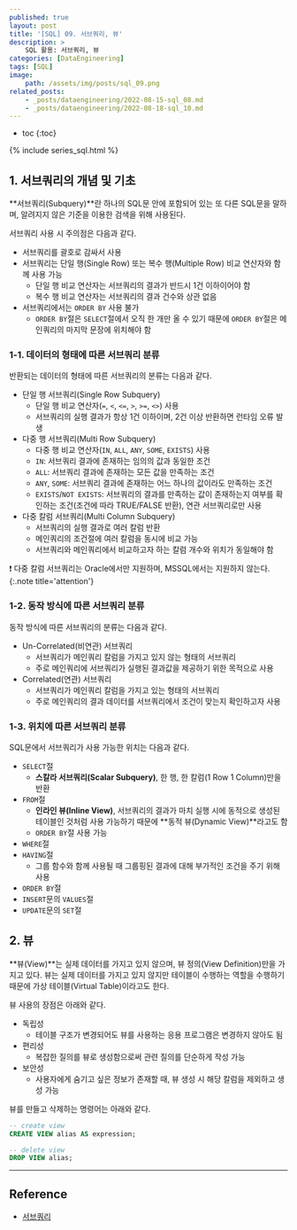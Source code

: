 ```yaml
---
published: true
layout: post
title: '[SQL] 09. 서브쿼리, 뷰'
description: >
    SQL 활용: 서브쿼리, 뷰
categories: [DataEngineering]
tags: [SQL]
image:
    path: /assets/img/posts/sql_09.png
related_posts:
    - _posts/dataengineering/2022-08-15-sql_08.md
    - _posts/dataengineering/2022-08-18-sql_10.md
---
```

* toc
{:toc}

{% include series_sql.html %}

## 1. 서브쿼리의 개념 및 기초

**서브쿼리(Subquery)**란 하나의 SQL문 안에 포함되어 있는 또 다른 SQL문을 말하며, 알려지지 않은 기준을 이용한 검색을 위해 사용된다.  

서브쿼리 사용 시 주의점은 다음과 같다.  

- 서브쿼리를 괄호로 감싸서 사용
- 서브쿼리는 단일 행(Single Row) 또는 복수 행(Multiple Row) 비교 연산자와 함께 사용 가능
    - 단일 행 비교 연산자는 서브쿼리의 결과가 반드시 1건 이하이어야 함
    - 복수 행 비교 연산자는 서브쿼리의 결과 건수와 상관 없음
- 서브쿼리에서는 `ORDER BY` 사용 불가
    - `ORDER BY`절은 `SELECT`절에서 오직 한 개만 올 수 있기 때문에 `ORDER BY`절은 메인쿼리의 마지막 문장에 위치해야 함

### 1-1. 데이터의 형태에 따른 서브쿼리 분류

반환되는 데이터의 형태에 따른 서브쿼리의 분류는 다음과 같다.  

- 단일 행 서브쿼리(Single Row Subquery)
    - 단일 행 비교 연산자(`=`, `<`, `<=`, `>`, `>=`, `<>`) 사용
    - 서브쿼리의 실행 결과가 항상 1건 이하이며, 2건 이상 반환하면 런타임 오류 발생
- 다중 행 서브쿼리(Multi Row Subquery)
    - 다중 행 비교 연산자(`IN`, `ALL`, `ANY`, `SOME`, `EXISTS`) 사용
    - `IN`: 서브쿼리 결과에 존재하는 임의의 값과 동일한 조건
    - `ALL`: 서브쿼리 결과에 존재하는 모든 값을 만족하는 조건
    - `ANY`, `SOME`: 서브쿼리 결과에 존재하는 어느 하나의 값이라도 만족하는 조건
    - `EXISTS`/`NOT EXISTS`: 서브쿼리의 결과를 만족하는 값이 존재하는지 여부를 확인하는 조건(조건에 따라 TRUE/FALSE 반환), 연관 서브쿼리로만 사용
- 다중 칼럼 서브쿼리(Multi Column Subquery)
    - 서브쿼리의 실행 결과로 여러 칼럼 반환
    - 메인쿼리의 조건절에 여러 칼럼을 동시에 비교 가능
    - 서브쿼리와 메인쿼리에서 비교하고자 하는 칼럼 개수와 위치가 동일해야 함

❗ 다중 칼럼 서브쿼리는 Oracle에서만 지원하며, MSSQL에서는 지원하지 않는다.  
{:.note title='attention'}

### 1-2. 동작 방식에 따른 서브쿼리 분류

동작 방식에 따른 서브쿼리의 분류는 다음과 같다.  

- Un-Correlated(비연관) 서브쿼리
    - 서브쿼리가 메인쿼리 칼럼을 가지고 있지 않는 형태의 서브쿼리
    - 주로 메인쿼리에 서브쿼리가 실행된 결과값을 제공하기 위한 목적으로 사용
- Correlated(연관) 서브쿼리
    - 서브쿼리가 메인쿼리 칼럼을 가지고 있는 형태의 서브쿼리
    - 주로 메인쿼리의 결과 데이터를 서브쿼리에서 조건이 맞는지 확인하고자 사용

### 1-3. 위치에 따른 서브쿼리 분류

SQL문에서 서브쿼리가 사용 가능한 위치는 다음과 같다.  

- `SELECT`절
    - **스칼라 서브쿼리(Scalar Subquery)**, 한 행, 한 칼럼(1 Row 1 Column)만을 반환
- `FROM`절
    - **인라인 뷰(Inline View)**, 서브쿼리의 결과가 마치 실행 시에 동적으로 생성된 테이블인 것처럼 사용 가능하기 때문에 **동적 뷰(Dynamic View)**라고도 함
    - `ORDER BY`절 사용 가능
- `WHERE`절
- `HAVING`절
    - 그룹 함수와 함께 사용될 때 그룹핑된 결과에 대해 부가적인 조건을 주기 위해 사용
- `ORDER BY`절
- `INSERT`문의 `VALUES`절
- `UPDATE`문의 `SET`절


## 2. 뷰

**뷰(View)**는 실제 데이터를 가지고 있지 않으며, 뷰 정의(View Definition)만을 가지고 있다. 뷰는 실제 데이터를 가지고 있지 않지만 테이블이 수행하는 역할을 수행하기 때문에 가상 테이블(Virtual Table)이라고도 한다.  

뷰 사용의 장점은 아래와 같다.  

- 독립성
    - 테이블 구조가 변경되어도 뷰를 사용하는 응용 프로그램은 변경하지 않아도 됨
- 편리성
    - 복잡한 질의를 뷰로 생성함으로써 관련 질의를 단순하게 작성 가능
- 보안성
    - 사용자에게 숨기고 싶은 정보가 존재할 때, 뷰 생성 시 해당 칼럼을 제외하고 생성 가능

뷰를 만들고 삭제하는 명령어는 아래와 같다.  

```sql
-- create view
CREATE VIEW alias AS expression;

-- delete view
DROP VIEW alias;
```

---
## Reference
- [서브쿼리](https://dataonair.or.kr/db-tech-reference/d-guide/sql/?pageid=3&mod=document&uid=349)